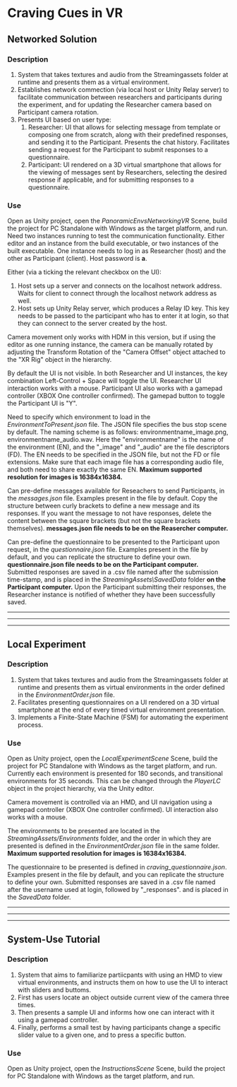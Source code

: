 # Craving Cues in VR

## Networked Solution
### Description
1. System that takes textures and audio from the Streamingassets folder at runtime and presents them as a virtual environment.
2. Establishes network commection (via local host or Unity Relay server) to facilitate communication between researchers and participants during the experiment, and for updating the Researcher camera based on Participant camera rotation.
3. Presents UI based on user type:
	1. Researcher: UI that allows for selecting message from template or composing one from scratch, along with their predefined responses, and sending it to the Participant. Presents the chat history. Facilitates sending a request for the Participant to submit responses to a questionnaire.
	2. Participant: UI rendered on a 3D virtual smartphone that allows for the viewing of messages sent by Researchers, selecting the desired response if applicable, and for submitting responses to a questionnaire.



### Use
Open as Unity project, open the *PanoramicEnvsNetworkingVR* Scene, build the project for PC Standalone with Windows as the target platform, and run. 
Need two instances running to test the communication functionality. Either editor and an instance from the build executable, or two instances of the built executable. One instance needs to log in as Researcher (host) and the other as Participant (client). Host password is **a**. 

Either (via a ticking the relevant checkbox on the UI): 
1. Host sets up a server and connects on the localhost network address. Waits for client to connect through the localhost network address as well.
2. Host sets up Unity Relay server, which produces a Relay ID key. This key needs to be passed to the participant who has to enter it at login, so that they can connect to the server created by the host. 

Camera movement only works with HDM in this version, but if using the editor as one running instance, the camera can be manually rotated by adjusting the Transform Rotation of the "Camera Offset" object attached to the "XR Rig" object in the hierarchy.

By default the UI is not visible. In both Researcher and UI instances, the key combination Left-Control + Space will toggle the UI. Researcher UI interaction works with a mouse. Participant UI also works with a gamepad controller (XBOX One controller confirmed). The gamepad button to toggle the Participant UI is "Y".

Need to specify which environment to load in the *EnvironmentToPresent.json* file. The JSON file specifies the bus stop scene by default. The naming scheme is as follows: environmentname\_image.png, environmentname\_audio.wav. Here the "environmentname" is the name of the environment (EN), and the "\_image" and "\_audio" are the file descriptors (FD). The EN needs to be specified in the JSON file, but not the FD or file extensions. Make sure that each image file has a corresponding audio file, and both need to share exactly the same EN. **Maximum supported resolution for images is 16384x16384.**

Can pre-define messages available for Reseachers to send Participants, in the *messages.json* file. Examples present in the file by default. Copy the structure between curly brackets to define a new message and its responses. If you want the message to not have responses, delete the content between the square brackets (but not the square brackets themselves). **messages.json file needs to be on the Reasercher computer.**

Can pre-define the questionnaire to be presented to the Participant upon request, in the *questionnaire.json* file. Examples present in the file by default, and you can replicate the structure to define your own. **questionnaire.json file needs to be on the Participant computer.** Submitted responses are saved in a .csv file named after the submission time-stamp, and is placed in the *StreamingAssets\SavedData* folder **on the Participant computer.** Upon the Participant submitting their responses, the Researcher instance is notified of whether they have been successfully saved.  

-------
-------
-------

## Local Experiment
### Description
1. System that takes textures and audio from the Streamingassets folder at runtime and presents them as virtual environments in the order defined in the *EnvironmentOrder.json* file.
2. Facilitates presenting questionnaires on a UI rendered on a 3D virtual smartphone at the end of every timed virtual environment presentation.
3. Implements a Finite-State Machine (FSM) for automating the experiment process.


### Use
Open as Unity project, open the *LocalExperimentScene* Scene, build the project for PC Standalone with Windows as the target platform, and run. 
Currently each environment is presented for 180 seconds, and transitional environments for 35 seconds. This can be changed through the *PlayerLC* object in the project hierarchy, via the Unity editor.

Camera movement is controlled via an HMD, and UI navigation using a gamepad controller (XBOX One controller confirmed). UI interaction also works with a mouse.

The environments to be presented are located in the *StreamingAssets/Environments* folder, and the order in which they are presented is defined in the *EnvironmentOrder.json* file in the same folder. **Maximum supported resolution for images is 16384x16384.**

The questionnaire to be presented is defined in *craving_questionnaire.json*. Examples present in the file by default, and you can replicate the structure to define your own. Submitted responses are saved in a .csv file named after the username used at login, followed by "_responses". and is placed in the *SavedData* folder.

-------
-------
-------

## System-Use Tutorial
### Description
1. System that aims to familiarize partiicpants with using an HMD to view virtual environments, and instructs them on how to use the UI to interact with sliders and buttoms.
2. First has users locate an object outside current view of the camera three times.
3. Then presents a sample UI and informs how one can interact with it using a gamepad controller.
4. Finally, performs a small test by having participants change a specific slider value to a given one, and to press a specific button. 

### Use
Open as Unity project, open the *InstructionsScene* Scene, build the project for PC Standalone with Windows as the target platform, and run. 
 
